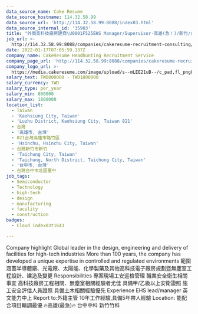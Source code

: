 ```yaml
---
data_source_name: Cake Resume
data_source_hostname: 114.32.58.99
data_source_url: 'http://114.32.58.99:8088/index03.html'
data_source_internal_id: '35903'
title: "外商高科技廠房建商\U0001F525EHS Manager/Supervisor-高雄(急！)/新竹/台中 - HT"
job_url: >-
  http://114.32.58.99:8088/companies/cakeresume-recruitment-consulting/jobs/ec0ec0
date: 2022-01-17T07:05:59.137Z
company_name: CakeResume Headhunting Recruitment Service
company_page_url: 'http://114.32.58.99:8088/companies/cakeresume-recruitment-consulting'
company_logo_url: >-
  https://media.cakeresume.com/image/upload/s--mLEE21uB--/c_pad,fl_png8,h_200,w_200/v1620881212/vdbipassrdfr8omwzeq6.png
salary_text: TWD800000 - TWD1800000
salary_currency: TWD
salary_type: per_year
salary_min: 800000
salary_max: 1800000
location_list:
  - Taiwan
  - 'Kaohsiung City, Taiwan'
  - 'Luzhu District, Kaohsiung City, Taiwan 821'
  - 台灣
  - '高雄市, 台灣'
  - 821台灣高雄市路竹區
  - 'Hsinchu, Hsinchu City, Taiwan'
  - 台灣新竹市新竹
  - 'Taichung City, Taiwan'
  - 'Taichung, North District, Taichung City, Taiwan'
  - '台中市, 台灣'
  - 台灣台中市北區臺中
job_tags:
  - Semiconductor
  - Technology
  - high-tech
  - design
  - manufacturing
  - facility
  - construction
badges:
  - Cloud index03t1643

---
```


Company highlight Global leader in the design, engineering and delivery of facilities for high-tech industries More than 100 years, the company has developed a unique expertise in controlled and regulated environments 範圍涵蓋半導體廠、光電廠、太陽能、化學製藥及其他高科技電子廠房規劃暨無塵室工程設計、建造及變更 Responsibilities 專案現場工安巡檢管理 職業安全衛生相關事宜 高科技廠房工程相關、無塵室相關經驗者尤佳 具備甲/乙級以上安衛證照 施工安全評估人員證照 具備土木相關經驗優先 Experience EHS lead/manager 英文能力中上 Report to:外籍主管 10年工作經驗,具備5年帶人經驗 Location: 能配合項目輪調最優 🔥高雄(最急)🔥 台中中科 新竹竹科